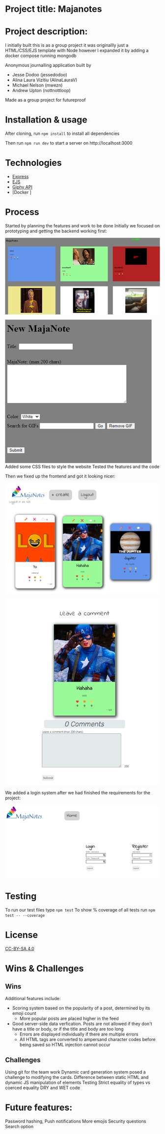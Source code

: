 
# Project title: Majanotes
# Project description:

I initially built this is as a group project 
it was originallly just a HTML/CSS/EJS template with Node
however I expanded it by adding a docker compose running mongodb

Anonymous journalling application built by 
* Jesse Dodoo (jessedodoo)
* Alina Laura Vizitiu (AlinaLauraV)
* Michael Nelson (mwezn)
* Andrew Upton (nottnottloop)

Made as a group project for futureproof

# Installation & usage
After cloning, run `npm install` to install all dependencies

Then run `npm run dev` to start a server on http://localhost:3000

# Technologies
* [Express](https://expressjs.com/)
* [EJS](https://ejs.co/)
* [Giphy API](https://developers.giphy.com/)
* [Docker ]

# Process
Started by planning the features and work to be done
Initially we focused on prototyping and getting the backend working first:

![](github/badfrontendscaled.png)

![](github/badfrontendnewmajanote.png)
Added some CSS files to style the website
Tested the features and the code

Then we fixed up the frontend and got it looking nicer:

![](github/newfrontend.png)

![](github/comments.png)

We added a login system after we had finished the requirements for the project:

![](github/loginpage.png)

# Testing

To run our test files type `npm test` 
To show % coverage of all tests run `npm test -- --coverage`

# License
[CC-BY-SA 4.0](https://creativecommons.org/licenses/by-sa/4.0/)

# Wins & Challenges
## Wins
Additional features include:
* Scoring system based on the popularity of a post, determined by its emoji count
	* More popular posts are placed higher in the feed
* Good server-side data verfication. Posts are not allowed if they don't have a title or body, or if the title and body are too long
	* Errors are displayed individually if there are multiple errors
	* All HTML tags are converted to ampersand character codes before being saved so HTML injection cannot occur

## Challenges
Using git for the team work
Dynamic card generation system posed a challenge to modifying the cards. Difference between static HTML and dynamic JS manipulation of elements
Testing
Strict equality of types vs coerced equality
DRY and WET code

# Future features:
Password hashing, 
Push notifications
More emojis
Security questions
Search option

